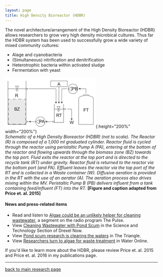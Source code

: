 ```yaml
---
layout: page
title: High Density Bioreactor (HDBR)
---
```

The novel architecture/arrangement of the High Density Bioreactor (HDBR) allows researchers to grow very high density microbical cultures. Thus far the HDBR system has been used to successfully grow a wide variety of mixed community cultures:  
* Alage and cyanobacteria  
* (Simultaneous) nitrification and denitrification  
* Heterotrophic bacteria within activated sludge  
* Fermentation with yeast  

![HDBR](/assets/HDBR/HDBR_Schematic.png){:height="200%" width="200%"}   
*Schematic of a High Density Bioreactor (HDBR) (not to scale). The Reactor (R) is composed of a 1,000 ml graduated cylinder. Reactor fluid is cycled through the reactor using peristaltic Pump A (PA), entering at the bottom of the reactor and flowing upwards through the biomass zone (BZ) towards the top port. Fluid exits the reactor at the top port and is directed to the recycle tank (RT) under gravity. Reactor fluid is returned to the reactor via the bottom port (and PA). Effluent leaves the reactor via the top port of the RT and is collected in a Waste container (W). Diffusive aeration is provided in the RT with the use of an aerator (A). The aeration process also drives mixing within the MV. Peristaltic Pump B (PB) delivers influent from a tank containing feed/influent (FT) into the RT.* **[Figure and caption adapted from Price et. al. 2015]**  

#### News and press-related items  
* Read and listen to [Algae could be an unlikely helper for cleaning wastewater](http://www.newsworks.org/index.php/thepulse/item/91073-drexel-wastewater-pump), a segment on the radio program The Pulse.  
* View [Cleaning Wastewater with Pond Scum](http://drexel.edu/now/archive/2016/January/algae-bioreactor/) in the Science and Technology Section of Drexel Now.  
* View [Pond scum research is clearing the waters](http://thetriangle.org/news/pond-scum-research-is-clearing-the-waters/) in The Triangle.  
* View [Researchers turn to algae for waste treatment](http://www.wateronline.com/doc/researchers-turn-algae-wastewater-treatment-0001) in Water Online.  

If you'd like to learn more about the HDBR, please review Price et. al. 2015 and Price et. al. 2016 in my publications page.  

___  
[back to main research page](../1-research.md)  